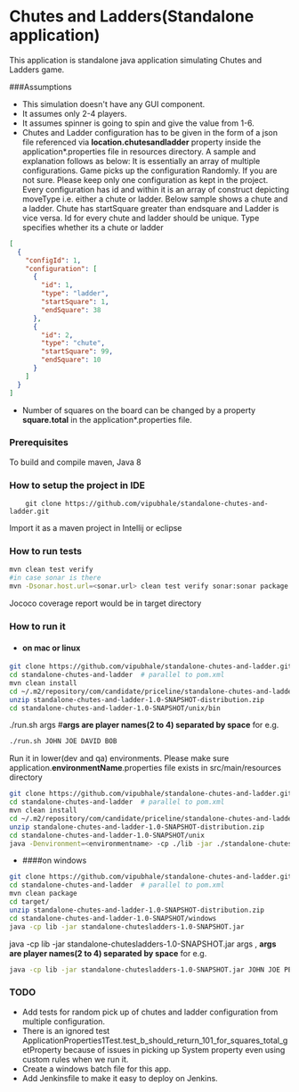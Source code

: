 # Chutes and Ladders(Standalone application)
This application is standalone java application simulating Chutes and Ladders game.

###Assumptions
- This simulation doesn't have any GUI component.
- It assumes only 2-4 players.
- It assumes spinner is going to spin and give the value from 1-6.
- Chutes and Ladder configuration has to be given in the form of a json file referenced via **location.chutesandladder** property inside the application*.properties file in resources directory. A sample and explanation follows as below:
It is essentially an array of multiple configurations. Game picks up the configuration Randomly. If you are not sure. Please keep only one configuration as kept in the project.
Every configuration has id and within it is an array of construct depicting moveType i.e. either a chute or ladder. Below sample shows a chute and a ladder. Chute has startSquare greater than endsquare and Ladder is vice versa. Id for every chute and ladder should be unique. Type specifies whether its a chute or ladder
```json
[
  {
    "configId": 1,
    "configuration": [
      {
        "id": 1,
        "type": "ladder",
        "startSquare": 1,
        "endSquare": 38
      },
      {
        "id": 2,
        "type": "chute",
        "startSquare": 99,
        "endSquare": 10
      }
    ]
  }
]
``` 

-  Number of squares on the board can be changed by a property **square.total** in the application*.properties file. 
### Prerequisites
To build and compile maven, Java 8

### How to setup the project in IDE
``` git
    git clone https://github.com/vipubhale/standalone-chutes-and-ladder.git
```
 Import it as a maven project in Intellij or eclipse
 
### How to run tests
```bash
mvn clean test verify
#in case sonar is there
mvn -Dsonar.host.url=<sonar.url> clean test verify sonar:sonar package
```
Jococo coverage report would be in target directory
### How to run it 

- #### on mac or linux 
```bash
git clone https://github.com/vipubhale/standalone-chutes-and-ladder.git
cd standalone-chutes-and-ladder  # parallel to pom.xml
mvn clean install
cd ~/.m2/repository/com/candidate/priceline/standalone-chutes-and-ladder/1.0-SNAPSHOT/
unzip standalone-chutes-and-ladder-1.0-SNAPSHOT-distribution.zip
cd standalone-chutes-and-ladder-1.0-SNAPSHOT/unix/bin
```
./run.sh args #**args are player names(2 to 4) separated by space** for e.g.

```bash
./run.sh JOHN JOE DAVID BOB
```
Run it in lower(dev and qa) environments. Please make sure application.**environmentName**.properties file exists in src/main/resources directory
```bash
git clone https://github.com/vipubhale/standalone-chutes-and-ladder.git
cd standalone-chutes-and-ladder  # parallel to pom.xml
mvn clean install
cd ~/.m2/repository/com/candidate/priceline/standalone-chutes-and-ladder/1.0-SNAPSHOT/
unzip standalone-chutes-and-ladder-1.0-SNAPSHOT-distribution.zip
cd standalone-chutes-and-ladder-1.0-SNAPSHOT/unix
java -Denvironment=<environmentname> -cp ./lib -jar ./standalone-chutesladders-1.0-SNAPSHOT.jar JOHN JOE PETER DAVID
```

- ####on windows 
```bash
git clone https://github.com/vipubhale/standalone-chutes-and-ladder.git
cd standalone-chutes-and-ladder  # parallel to pom.xml
mvn clean package
cd target/
unzip standalone-chutes-and-ladder-1.0-SNAPSHOT-distribution.zip
cd standalone-chutes-and-ladder-1.0-SNAPSHOT/windows
java -cp lib -jar standalone-chutesladders-1.0-SNAPSHOT.jar 
```
java -cp lib -jar standalone-chutesladders-1.0-SNAPSHOT.jar args , **args are player names(2 to 4) separated by space** for e.g.

```bash
java -cp lib -jar standalone-chutesladders-1.0-SNAPSHOT.jar JOHN JOE PETER DAVID
```
### TODO
- Add tests for random pick up of chutes and ladder configuration from multiple configuration.
- There is an ignored test ApplicationProperties1Test.test_b_should_return_101_for_squares_total_getProperty because of issues in picking up System property even using custom rules when we run it. 
- Create a windows batch file for this app.
- Add Jenkinsfile to make it easy to deploy on Jenkins.
